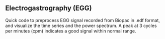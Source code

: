 ## Electrogastrography (EGG) 

Quick code to preprocess EGG signal recorded from Biopac in .edf format, and visualize the time series and the power spectrum. A peak at 3 cycles per minutes (cpm) indicates a good signal within normal range.
